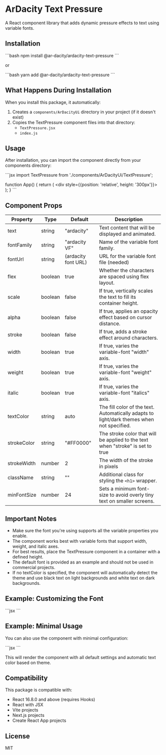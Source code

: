 # ArDacity Text Pressure

A React component library that adds dynamic pressure effects to text using variable fonts.

## Installation

\`\`\`bash
npm install @ar-dacity/ardacity-text-pressure
\`\`\`

or

\`\`\`bash
yarn add @ar-dacity/ardacity-text-pressure
\`\`\`

## What Happens During Installation

When you install this package, it automatically:

1. Creates a `components/ArDacityUi` directory in your project (if it doesn't exist)
2. Copies the TextPressure component files into that directory:
   - `TextPressure.jsx`
   - `index.js`

## Usage

After installation, you can import the component directly from your components directory:

\`\`\`jsx
import TextPressure from './components/ArDacityUi/TextPressure';

function App() {
  return (
    <div style={{position: 'relative', height: '300px'}}>
      <TextPressure
        text="Ardacity!"
        flex={true}
        alpha={false}
        stroke={false}
        width={true}
        weight={true}
        italic={true}
        textColor="#ffffff"
        strokeColor="#ff0000"
        minFontSize={36}
      />
    </div>
  );
}
\`\`\`

## Component Props

| Property | Type | Default | Description |
|----------|------|---------|-------------|
| text | string | "ardacity" | Text content that will be displayed and animated. |
| fontFamily | string | "ardacity VF" | Name of the variable font family. |
| fontUrl | string | (ardacity font URL) | URL for the variable font file (needed) |
| flex | boolean | true | Whether the characters are spaced using flex layout. |
| scale | boolean | false | If true, vertically scales the text to fill its container height. |
| alpha | boolean | false | If true, applies an opacity effect based on cursor distance. |
| stroke | boolean | false | If true, adds a stroke effect around characters. |
| width | boolean | true | If true, varies the variable-font "width" axis. |
| weight | boolean | true | If true, varies the variable-font "weight" axis. |
| italic | boolean | true | If true, varies the variable-font "italics" axis. |
| textColor | string | auto | The fill color of the text. Automatically adapts to light/dark themes when not specified. |
| strokeColor | string | "#FF0000" | The stroke color that will be applied to the text when "stroke" is set to true |
| strokeWidth | number | 2 | The width of the stroke in pixels |
| className | string | "" | Additional class for styling the `<h1>` wrapper. |
| minFontSize | number | 24 | Sets a minimum font-size to avoid overly tiny text on smaller screens. |

## Important Notes

- Make sure the font you're using supports all the variable properties you enable.
- The component works best with variable fonts that support width, weight, and italic axes.
- For best results, place the TextPressure component in a container with a defined height.
- The default font is provided as an example and should not be used in commercial projects.
- If no textColor is specified, the component will automatically detect the theme and use black text on light backgrounds and white text on dark backgrounds.

## Example: Customizing the Font

\`\`\`jsx
<TextPressure
  text="Custom Font"
  fontFamily="My Variable Font"
  fontUrl="https://example.com/path/to/my-variable-font.woff2"
  width={true}
  weight={true}
  italic={false}
  textColor="#000000"
/>
\`\`\`

## Example: Minimal Usage

You can also use the component with minimal configuration:

\`\`\`jsx
<TextPressure/>
\`\`\`

This will render the component with all default settings and automatic text color based on theme.

## Compatibility

This package is compatible with:
- React 16.8.0 and above (requires Hooks)
- React with JSX
- Vite projects
- Next.js projects
- Create React App projects

## License

MIT
